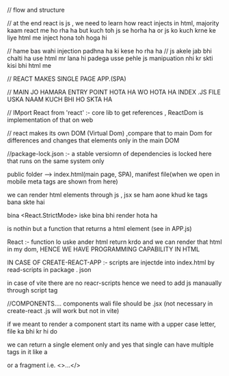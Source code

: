 //  flow and structure 

// at the end react is js , we need to learn how react injects in html, majority kaam react me ho rha ha but kuch toh js se horha ha or js ko kuch krne ke liye html me inject hona toh hoga hi

//  hame bas wahi injection padhna ha ki kese ho rha ha
// js akele jab bhi chalti ha use html mr lana hi padega usse pehle js manipuation nhi kr skti kisi bhi html me

// REACT MAKES SINGLE PAGE APP.(SPA)

// MAIN JO HAMARA ENTRY POINT HOTA HA WO HOTA HA INDEX .JS FILE USKA NAAM KUCH BHI HO SKTA HA

// IMport React from 'react' :- core lib to get references , ReactDom is implementation of that on web  

// react makes its own DOM (Virtual Dom) ,compare that to main Dom for differences and changes that elements only in the main DOM

//package-lock.json :- a stable versiomn of dependencies is locked here that runs on the same system only

public folder --> index.html(main page, SPA), manifest file(when we open in mobile meta tags are shown from here)

we can render html elements through js , jsx se ham aone khud ke tags bana skte hai 

bina   <React.StrictMode>  iske bina bhi render hota ha

<APP /> is nothin but a function that returns a html element (see in APP.js)

React :- function lo uske ander html return krdo and we can render that html in my dom, HENCE WE HAVE PROGRAMMING CAPABILITY IN HTML

IN CASE OF CREATE-REACT-APP :- scripts are injectde into index.html by read-scripts in package . json

in case of vite there are no reacr-scripts hence we need to add js manaually through script tag

//COMPONENTS....
components wali file should be .jsx (not necessary in create-react .js will work but not in vite)

if we meant to render a component start its name with a upper case letter, file ka bhi kr hi do

we can return a single element only and yes that single can have multiple tags in it like a <div> or a fragment i.e. <>...</>